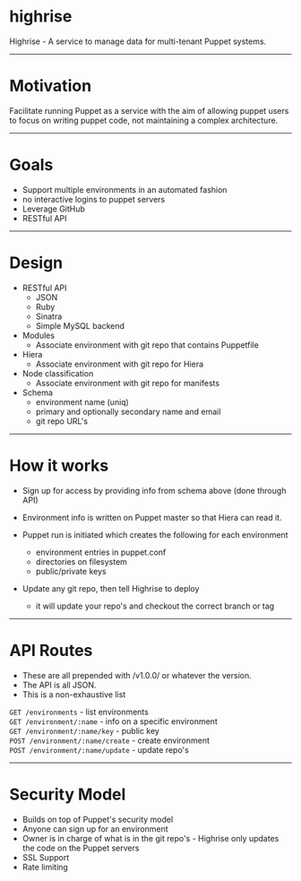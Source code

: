 highrise
========

Highrise - A service to manage data for multi-tenant Puppet systems.

---

Motivation
==========
Facilitate running Puppet as a service with the aim of allowing puppet users to focus on writing puppet code, not maintaining a complex architecture.

---

Goals
=====
* Support multiple environments in an automated fashion
* no interactive logins to puppet servers
* Leverage GitHub
* RESTful API

---

Design
======
* RESTful API
  * JSON
  * Ruby
  * Sinatra
  * Simple MySQL backend
* Modules
  * Associate environment with git repo that contains Puppetfile
* Hiera
  * Associate environment with git repo for Hiera
* Node classification
  * Associate environment with git repo for manifests
* Schema
  * environment name (uniq)
  * primary and optionally secondary name and email
  * git repo URL's

---

How it works
============
* Sign up for access by providing info from schema above (done through API)

* Environment info is written on Puppet master so that Hiera can read it.

* Puppet run is initiated which creates the following for each environment
  * environment entries in puppet.conf
  * directories on filesystem
  * public/private keys

* Update any git repo, then tell Highrise to deploy
  * it will update your repo's and checkout the correct branch or tag

---

API Routes
==========
* These are all prepended with /v1.0.0/ or whatever the version.
* The API is all JSON.
* This is a non-exhaustive list

`GET /environments` - list environments<br/>
`GET /environment/:name` - info on a specific environment<br/>
`GET /environment/:name/key` - public key<br/>
`POST /environment/:name/create` - create environment<br/>
`POST /environment/:name/update` - update repo's<br/>

---

Security Model
==============
* Builds on top of Puppet's security model
* Anyone can sign up for an environment
* Owner is in charge of what is in the git repo's - Highrise only updates the code on the Puppet servers
* SSL Support
* Rate limiting

